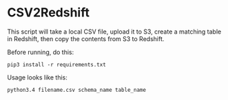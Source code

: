 # CSV2Redshift

This script will take a local CSV file, upload it to S3, create a matching table in Redshift, then copy the contents from S3 to Redshift.

Before running, do this:

`pip3 install -r requirements.txt`

Usage looks like this:

`python3.4 filename.csv schema_name table_name`
